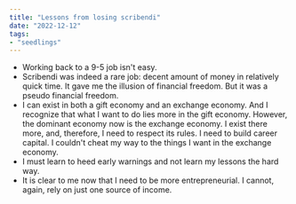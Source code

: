 ```yaml
---
title: "Lessons from losing scribendi"
date: "2022-12-12"
tags:
- "seedlings"
---
```


- Working back to a 9-5 job isn't easy.
- Scribendi was indeed a rare job: decent amount of money in relatively quick time. It gave me the illusion of financial freedom. But it was a pseudo financial freedom.
- I can exist in both a gift economy and an exchange economy. And I recognize that what I want to do lies more in the gift economy. However, the dominant economy now is the exchange economy. I exist there more, and, therefore, I need to respect its rules. I need to build career capital. I couldn't cheat my way to the things I want in the exchange economy.
- I must learn to heed early warnings and not learn my lessons the hard way.
- It is clear to me now that I need to be more entrepreneurial. I cannot, again, rely on just one source of income.
